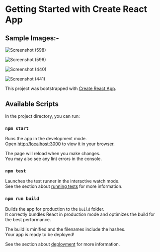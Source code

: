 # Getting Started with Create React App

## Sample Images:-
![Screenshot (598)](https://user-images.githubusercontent.com/94789421/185742354-04d5d603-3dca-403a-9844-9dbab9c6a92f.png)

![Screenshot (596)](https://user-images.githubusercontent.com/94789421/185742361-79ce13fa-3d40-4e45-b48c-43e6d2deaca2.png)

![Screenshot (440)](https://user-images.githubusercontent.com/94789421/179446467-65cacd0c-2a57-4c36-b6dc-d00d56ba0ade.png)

![Screenshot (441)](https://user-images.githubusercontent.com/94789421/179446476-341c13f8-96fc-4f81-b3b0-b249a7e11724.png)


This project was bootstrapped with [Create React App](https://github.com/facebook/create-react-app).

## Available Scripts

In the project directory, you can run:

### `npm start`

Runs the app in the development mode.\
Open [http://localhost:3000](http://localhost:3000) to view it in your browser.

The page will reload when you make changes.\
You may also see any lint errors in the console.

### `npm test`

Launches the test runner in the interactive watch mode.\
See the section about [running tests](https://facebook.github.io/create-react-app/docs/running-tests) for more information.

### `npm run build`

Builds the app for production to the `build` folder.\
It correctly bundles React in production mode and optimizes the build for the best performance.

The build is minified and the filenames include the hashes.\
Your app is ready to be deployed!

See the section about [deployment](https://facebook.github.io/create-react-app/docs/deployment) for more information.
